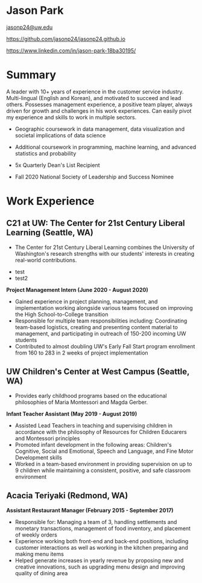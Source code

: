 # Jason Park

jasonp24@uw.edu

https://github.com/jasonp24/jasonp24.github.io

https://www.linkedin.com/in/jason-park-18ba30195/

# Summary

A leader with 10+ years of experience in the customer service industry. Multi-lingual (English and Korean), and motivated to succeed and lead others. Possesses management experience, a positive team player, always driven for growth and challenges in his work experiences. Can easily pivot my experience and skills to work in multiple sectors.

* Geographic coursework in data management, data visualization and societal implications of data science

* Additional coursework in programming, machine learning, and advanced statistics and probability

* 5x Quarterly Dean's List Recipient
* Fall 2020 National Society of Leadership and Success Nominee

# Work Experience

## C21 at UW: The Center for 21st Century Liberal Learning (Seattle, WA)

* The Center for 21st Century Liberal Learning combines the University of Washington's research strengths with our students' interests in creating real-world contributions.
<ul>
  <li>test</li>
  <li>test2</li>
</ul>

**Project Management Intern (June 2020 - August 2020)**


- Gained experience in project planning, management, and implementation working alongside various teams focused on
improving the High School-to-College transition
- Responsible for multiple team responsibilities including: Coordinating team-based logistics, creating and presenting
content material to management, and participating in outreach of 150-200 incoming UW students
- Contributed to almost doubling UW's Early Fall Start program enrollment from 160 to 283 in 2 weeks of project
implementation

## UW Children's Center at West Campus (Seattle, WA)

* Provides early childhood programs based on the educational philosophies of Maria Montessori and Magda Gerber.


**Infant Teacher Assistant (May 2019 - August 2019)**

- Assisted Lead Teachers in teaching and supervising children in accordance with the philosophy of Resources for Children
Educarers and Montessori principles
- Promoted infant development in the following areas: Children's Cognitive, Social and Emotional, Speech and Language,
and Fine Motor Development skills
- Worked in a team-based environment in providing supervision on up to 9 children while maintaining a consistent,
positive, and safe classroom environment


## Acacia Teriyaki (Redmond, WA)

**Assistant Restaurant Manager (February 2015 - September 2017)**

- Responsible for: Managing a team of 3, handling settlements and monetary transactions, management of food inventory,
and placement of weekly orders
- Experience working both front-end and back-end positions, including customer interactions as well as working in the
kitchen preparing and making menu items
- Helped generate increases in yearly revenue by proposing new and creative innovations, such as upgrading menu design
and improving quality of dining area



[University 1]: https://c21.washington.edu/
[University 2]: https://www.haggardchildcare.com/uw-west-campus
